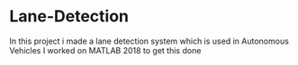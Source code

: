 # Lane-Detection
In this project i made a lane detection system which is used in Autonomous Vehicles
I worked on MATLAB 2018 to get this done
